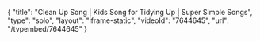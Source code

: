 {
    "title": "Clean Up Song | Kids Song for Tidying Up | Super Simple Songs",
    "type": "solo",
    "layout": "iframe-static",
    "videoId": "7644645",
    "url": "\/tvpembed\/7644645"
}